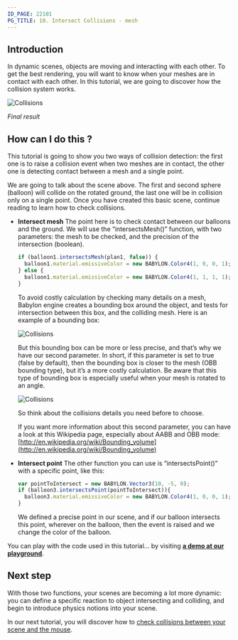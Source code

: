 ```yaml
---
ID_PAGE: 22101
PG_TITLE: 10. Intersect Collisions - mesh
---
```

## Introduction

In dynamic scenes, objects are moving and interacting with each other. To get the best rendering, you will want to know when your meshes are in contact with each other. In this tutorial, we are going to discover how the collision system works.

![Collisions](/img/tutorials/Collisions%20Intersect/10.png)

_Final result_

## How can I do this ?

This tutorial is going to show you two ways of collision detection: the first one is to raise a collision event when two meshes are in contact, the other one is detecting contact between a mesh and a single point.

We are going to talk about the scene above. The first and second sphere (balloon) will collide on the rotated ground, the last one will be in collision only on a single point. Once you have created this basic scene, continue reading to learn how to check collisions.

* **Intersect mesh**
  The point here is to check contact between our balloons and the ground. We will use the “intersectsMesh()” function, with two parameters: the mesh to be checked, and the precision of the intersection (boolean).

  ```javascript
  if (balloon1.intersectsMesh(plan1, false)) {
    balloon1.material.emissiveColor = new BABYLON.Color4(1, 0, 0, 1);
  } else {
    balloon1.material.emissiveColor = new BABYLON.Color4(1, 1, 1, 1);
  }
  ```

  To avoid costly calculation by checking many details on a mesh, Babylon engine creates a bounding box around the object, and tests for intersection between this box, and the colliding mesh. Here is an example of a bounding box:

  ![Collisions](/img/tutorials/Collisions%20Intersect/10-1.png)

  But this bounding box can be more or less precise, and that’s why we have our second parameter. In short, if this parameter is set to true (false by default), then the bounding box is closer to the mesh (OBB bounding type), but it’s a more costly calculation. Be aware that this type of bounding box is especially useful when your mesh is rotated to an angle.

  ![Collisions](/img/tutorials/Collisions%20Intersect/10-2.png)

  So think about the collisions details you need before to choose.

  If you want more information about this second parameter, you can have a look at this Wikipedia page, especially about AABB and OBB mode: [http://en.wikipedia.org/wiki/Bounding_volume](http://en.wikipedia.org/wiki/Bounding_volume)

* **Intersect point**
  The other function you can use is “intersectsPoint()” with a specific point, like this:

  ```javascript
  var pointToIntersect = new BABYLON.Vector3(10, -5, 0);
  if (balloon3.intersectsPoint(pointToIntersect)){
    balloon3.material.emissiveColor = new BABYLON.Color4(1, 0, 0, 1);
  }
  ```

  We defined a precise point in our scene, and if our balloon intersects this point, wherever on the balloon, then the event is raised and we change the color of the balloon.

You can play with the code used in this tutorial... by visiting [**a demo at our playground**]( https://www.babylonjs-playground.com/?10).

## Next step
With those two functions, your scenes are becoming a lot more dynamic: you can define a specific reaction to object intersecting and colliding, and begin to introduce physics notions into your scene.

In our next tutorial, you will discover how to [check collisions between your scene and the mouse](http://doc.babylonjs.com/tutorials/Picking_Collisions).
